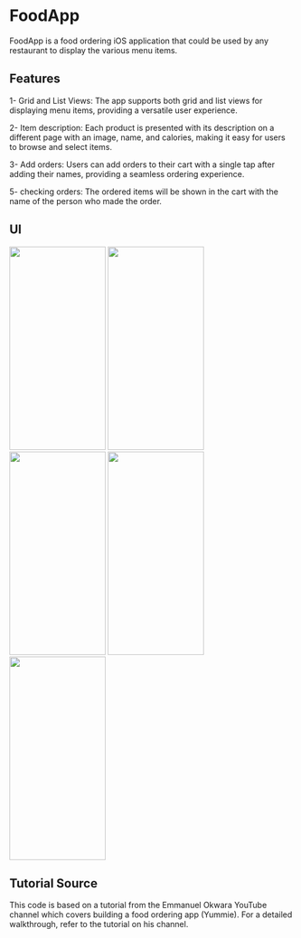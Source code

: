 # FoodApp
FoodApp is a food ordering iOS application that could be used by any restaurant to display the various menu items.

## Features
1- Grid and List Views: The app supports both grid and list views for displaying menu items, providing a versatile user experience.

2- Item description: Each product is presented with its description on a different page with an image, name, and calories, making it easy for users to browse and select items.

3- Add orders: Users can add orders to their cart with a single tap after adding their names, providing a seamless ordering experience.

5- checking orders: The ordered items will be shown in the cart with the name of the person who made the order.

## UI
<img src="https://github.com/IOSdeVeloper20/FoodApp/assets/81517945/242f746b-7b7e-46b8-9ad6-56cabc161c46" width="170" height="360" />
<img src="https://github.com/IOSdeVeloper20/FoodApp/assets/81517945/b7a94996-e582-4417-ac20-db3ef0fcbaa0" width="170" height="360" />
<img src="https://github.com/IOSdeVeloper20/FoodApp/assets/81517945/7e2bdf82-2b96-47df-8407-98459178175e" width="170" height="360" />
<img src="https://github.com/IOSdeVeloper20/FoodApp/assets/81517945/2ff7b46e-1a75-4f1f-bf0e-653c9b5ca77d" width="170" height="360" />
<img src="https://github.com/IOSdeVeloper20/FoodApp/assets/81517945/d453f916-bfd6-4f9d-bdae-8fb919737477" width="170" height="360" />

## Tutorial Source
This code is based on a tutorial from the Emmanuel Okwara YouTube channel which covers building a food ordering app (Yummie). For a detailed walkthrough, refer to the tutorial on his channel.
